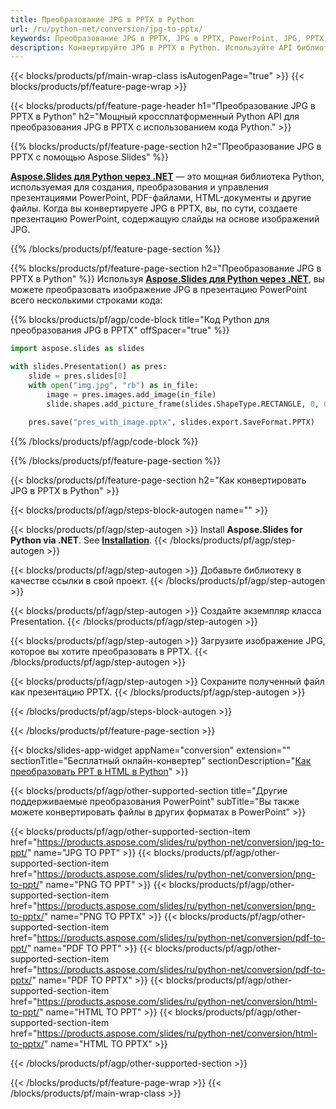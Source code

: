 ```yaml
---
title: Преобразование JPG в PPTX в Python
url: /ru/python-net/conversion/jpg-to-pptx/
keywords: Преобразование JPG в PPTX, JPG в PPTX, PowerPoint, JPG, PPTX, API Python, библиотеку Python
description: Конвертируйте JPG в PPTX в Python. Используйте API библиотеки Python для преобразования изображений JPG в PowerPoint
---
```


{{< blocks/products/pf/main-wrap-class isAutogenPage="true" >}}
{{< blocks/products/pf/feature-page-wrap >}}

{{< blocks/products/pf/feature-page-header h1="Преобразование JPG в PPTX в Python" h2="Мощный кроссплатформенный Python API для преобразования JPG в PPTX с использованием кода Python." >}}

{{% blocks/products/pf/feature-page-section h2="Преобразование JPG в PPTX с помощью Aspose.Slides" %}}

[**Aspose.Slides для Python через .NET**](https://products.aspose.com/slides/ru/python-net/) — это мощная библиотека Python, используемая для создания, преобразования и управления презентациями PowerPoint, PDF-файлами, HTML-документы и другие файлы. Когда вы конвертируете JPG в PPTX, вы, по сути, создаете презентацию PowerPoint, содержащую слайды на основе изображений JPG.

{{% /blocks/products/pf/feature-page-section %}}


{{% blocks/products/pf/feature-page-section  h2="Преобразование JPG в PPTX в Python" %}}
Используя [**Aspose.Slides для Python через .NET**](https://products.aspose.com/slides/ru/python-net/), вы можете преобразовать изображение JPG в презентацию PowerPoint всего несколькими строками кода:

{{% blocks/products/pf/agp/code-block title="Код Python для преобразования JPG в PPTX" offSpacer="true" %}}
```py
import aspose.slides as slides

with slides.Presentation() as pres:
    slide = pres.slides[0]
    with open("img.jpg", "rb") as in_file:
        image = pres.images.add_image(in_file)
        slide.shapes.add_picture_frame(slides.ShapeType.RECTANGLE, 0, 0, 720, 540, image)
    
    pres.save("pres_with_image.pptx", slides.export.SaveFormat.PPTX)
```
{{% /blocks/products/pf/agp/code-block %}}

{{% /blocks/products/pf/feature-page-section %}}




{{< blocks/products/pf/feature-page-section  h2="Как конвертировать JPG в PPTX в Python" >}}


{{< blocks/products/pf/agp/steps-block-autogen name="" >}}


{{< blocks/products/pf/agp/step-autogen >}}
Install **Aspose.Slides for Python via .NET**. See [**Installation**](https://docs.aspose.com/slides/python-net/installation/).
{{< /blocks/products/pf/agp/step-autogen >}}

{{< blocks/products/pf/agp/step-autogen >}}
Добавьте библиотеку в качестве ссылки в свой проект.
{{< /blocks/products/pf/agp/step-autogen >}}

{{< blocks/products/pf/agp/step-autogen >}}
Создайте экземпляр класса Presentation.
{{< /blocks/products/pf/agp/step-autogen >}}

{{< blocks/products/pf/agp/step-autogen >}}
Загрузите изображение JPG, которое вы хотите преобразовать в PPTX.
{{< /blocks/products/pf/agp/step-autogen >}}

{{< blocks/products/pf/agp/step-autogen >}}
Сохраните полученный файл как презентацию PPTX.
{{< /blocks/products/pf/agp/step-autogen >}}


{{< /blocks/products/pf/agp/steps-block-autogen >}}


{{< /blocks/products/pf/feature-page-section >}}




{{< blocks/slides-app-widget  appName="conversion" extension="" sectionTitle="Бесплатный онлайн-конвертер" sectionDescription="[Как преобразовать PPT в HTML в Python](https://products.aspose.com/slides/ru/python-net/conversion/ppt-to-html/)" >}}

{{< blocks/products/pf/agp/other-supported-section title="Другие поддерживаемые преобразования PowerPoint" subTitle="Вы также можете конвертировать файлы в других форматах в PowerPoint" >}} 

{{< blocks/products/pf/agp/other-supported-section-item href="https://products.aspose.com/slides/ru/python-net/conversion/jpg-to-ppt/" name="JPG TO PPT" >}}
{{< blocks/products/pf/agp/other-supported-section-item href="https://products.aspose.com/slides/ru/python-net/conversion/png-to-ppt/" name="PNG TO PPT" >}}
{{< blocks/products/pf/agp/other-supported-section-item href="https://products.aspose.com/slides/ru/python-net/conversion/png-to-pptx/" name="PNG TO PPTX" >}}
{{< blocks/products/pf/agp/other-supported-section-item href="https://products.aspose.com/slides/ru/python-net/conversion/pdf-to-ppt/" name="PDF TO PPT" >}}
{{< blocks/products/pf/agp/other-supported-section-item href="https://products.aspose.com/slides/ru/python-net/conversion/pdf-to-pptx/" name="PDF TO PPTX" >}}
{{< blocks/products/pf/agp/other-supported-section-item href="https://products.aspose.com/slides/ru/python-net/conversion/html-to-ppt/" name="HTML TO PPT" >}}
{{< blocks/products/pf/agp/other-supported-section-item href="https://products.aspose.com/slides/ru/python-net/conversion/html-to-pptx/" name="HTML TO PPTX" >}}


{{< /blocks/products/pf/agp/other-supported-section >}}

{{< /blocks/products/pf/feature-page-wrap >}}
{{< /blocks/products/pf/main-wrap-class >}}